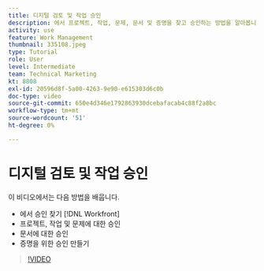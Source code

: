 ```yaml
---
title: 디지털 검토 및 작업 승인
description: 에서 프로젝트, 작업, 문제, 문서 및 증명을 찾고 승인하는 방법을 알아봅니다 [!DNL  Workfront].
activity: use
feature: Work Management
thumbnail: 335108.jpeg
type: Tutorial
role: User
level: Intermediate
team: Technical Marketing
kt: 8808
exl-id: 20596d8f-5a00-4263-9e90-e615303d6c0b
doc-type: video
source-git-commit: 650e4d346e1792863930dcebafacab4c88f2a8bc
workflow-type: tm+mt
source-wordcount: '51'
ht-degree: 0%

---
```


# 디지털 검토 및 작업 승인

이 비디오에서는 다음 방법을 배웁니다.

* 에서 승인 찾기 [!DNL  Workfront]
* 프로젝트, 작업 및 문제에 대한 승인
* 문서에 대한 승인
* 증명을 위한 승인 만들기

>[!VIDEO](https://video.tv.adobe.com/v/335108/?quality=12&learn=on)

<!---
learn more URLS
Approving work
Home area for Reviewers
Guides
Home overview for Reviewers
Issue page overview
--->
